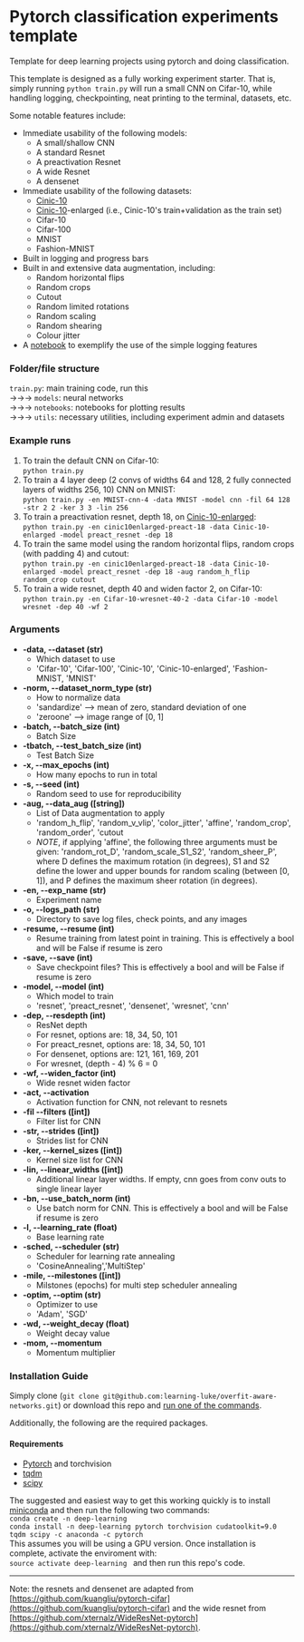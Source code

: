 # Pytorch classification experiments template

Template for deep learning projects using pytorch and doing classification.

This template is designed as a fully working experiment starter. That is, simply running `python train.py` will run a small CNN on Cifar-10, while handling logging, checkpointing, neat printing to the terminal, datasets, etc. 

Some notable features include:

- Immediate usability of the following models:
  - A small/shallow CNN
  - A standard Resnet
  - A preactivation Resnet
  - A wide Resnet
  - A densenet
- Immediate usability of the following datasets:
  - [Cinic-10](https://github.com/BayesWatch/cinic-10)
  - [Cinic-10](https://github.com/BayesWatch/cinic-10)-enlarged (i.e., Cinic-10's train+validation as the train set)
  - Cifar-10
  - Cifar-100
  - MNIST
  - Fashion-MNIST
- Built in logging and progress bars
- Built in and extensive data augmentation, including:
  - Random horizontal flips
  - Random crops
  - Cutout
  - Random limited rotations
  - Random scaling
  - Random shearing
  - Colour jitter
- A [notebook](notebooks/plot-results.ipynb) to exemplify the use of the simple logging features

### Folder/file structure
`train.py`: main training code, run this  
&rarr;&rarr;&rarr; `models`: neural networks  
&rarr;&rarr;&rarr; `notebooks`: notebooks for plotting results  
&rarr;&rarr;&rarr; `utils`: necessary utilities, including experiment admin and datasets  

### Example runs
1. To train the default CNN on Cifar-10:  
	`python train.py`
2. To train a 4 layer deep (2 convs of widths 64 and 128, 2 fully connected layers of widths 256, 10) CNN on MNIST:  
    `python train.py -en MNIST-cnn-4 -data MNIST -model cnn -fil 64 128 -str 2 2 -ker 3 3 -lin 256`
3. To train a preactivation resnet, depth 18, on [Cinic-10-enlarged](https://github.com/BayesWatch/cinic-10):  
    `python train.py -en cinic10enlarged-preact-18 -data Cinic-10-enlarged -model preact_resnet -dep 18`
4. To train the same model using the random horizontal flips, random crops (with padding 4) and cutout:  
    `python train.py -en cinic10enlarged-preact-18 -data Cinic-10-enlarged -model preact_resnet -dep 18 -aug random_h_flip random_crop cutout`
5. To train a wide resnet, depth 40 and widen factor 2, on Cifar-10:  
    `python train.py -en Cifar-10-wresnet-40-2 -data Cifar-10 -model wresnet -dep 40 -wf 2`


### Arguments

- **-data, --dataset (str)**  
   - Which dataset to use 
   - 'Cifar-10', 'Cifar-100', 'Cinic-10', 'Cinic-10-enlarged', 'Fashion-MNIST, 'MNIST'  
- **-norm, --dataset_norm_type (str)**  
   - How to normalize data 
   - 'sandardize' --> mean of zero, standard deviation of one  
   - 'zeroone' --> image range of [0, 1]  
- **-batch, --batch_size (int)**  
   - Batch Size  
- **-tbatch, --test_batch_size (int)**  
   - Test Batch Size  
- **-x, --max_epochs (int)**  
   - How many epochs to run in total  
- **-s, --seed (int)**  
   - Random seed to use for reproducibility  
- **-aug, --data_aug ([string])**  
   - List of Data augmentation to apply  
   - 'random_h_flip', 'random_v_vlip', 'color_jitter', 'affine', 'random_crop', 'random_order', 'cutout  
   - *NOTE*, if applying 'affine', the following three arguments must be given:  'random_rot_D', 'random_scale_S1_S2', 'random_sheer_P', where D defines the maximum rotation (in degrees), S1 and S2 define the lower and upper bounds for random scaling (between [0, 1]), and P defines the maximum sheer rotation (in degrees).  
- **-en, --exp_name (str)**
   - Experiment name
- **-o, --logs_path (str)**
   - Directory to save log files, check points, and any images
- **-resume, --resume (int)**
   - Resume training from latest point in training. This is effectively a bool and will be False if resume is zero
- **-save, --save (int)**  
   - Save checkpoint files? This is effectively a bool and will be False if resume is zero
- **-model, --model (int)**
   - Which model to train
   - 'resnet', 'preact_resnet', 'densenet', 'wresnet', 'cnn'
- **-dep, --resdepth (int)**
   - ResNet depth
   - For resnet, options are: 18, 34, 50, 101
   - For preact_resnet, options are: 18, 34, 50, 101
   - For densenet, options are: 121, 161, 169, 201
   - For wresnet, (depth - 4) % 6 = 0
- **-wf, --widen_factor (int)**
   - Wide resnet widen factor
- **-act, --activation**
   - Activation function for CNN, not relevant to resnets
- **-fil --filters ([int])**
   - Filter list for CNN
- **-str, --strides ([int])**
   - Strides list for CNN
- **-ker, --kernel_sizes ([int])**
   - Kernel size list for CNN
- **-lin, --linear_widths ([int])**
   - Additional linear layer widths. If empty, cnn goes from conv outs to single linear layer
- **-bn, --use_batch_norm (int)**
   - Use batch norm for CNN. This is effectively a bool and will be False if resume is zero
- **-l, --learning_rate (float)**
   - Base learning rate
- **-sched, --scheduler (str)**
   - Scheduler for learning rate annealing
   - 'CosineAnnealing','MultiStep'
- **-mile, --milestones ([int])**
   - Milstones (epochs) for multi step scheduler annealing
- **-optim, --optim (str)**
   - Optimizer to use
   - 'Adam', 'SGD'
- **-wd, --weight_decay (float)**
   - Weight decay value
- **-mom, --momentum**
   - Momentum multiplier

### Installation Guide
Simply clone (`git clone git@github.com:learning-luke/overfit-aware-networks.git`) or download this repo and [run one of the commands](#Example-runs).

Additionally, the following are the required packages.

#### Requirements
- [Pytorch](https://pytorch.org/) and torchvision
- [tqdm](https://pypi.org/project/tqdm/)
- [scipy](https://www.scipy.org/)

The suggested and easiest way to get this working quickly is to install [miniconda](https://conda.io/en/latest/miniconda.html) and then run the following two commands:  
	`conda create -n deep-learning`  
	`conda install -n deep-learning pytorch torchvision cudatoolkit=9.0 tqdm scipy -c anaconda -c pytorch`  
This assumes you will be using a GPU version. Once installation is complete, activate the enviroment with:  
	`source activate deep-learning ` 
and then run this repo's code. 



---

Note: the resnets and densenet are adapted from [https://github.com/kuangliu/pytorch-cifar](https://github.com/kuangliu/pytorch-cifar) and the wide resnet from [https://github.com/xternalz/WideResNet-pytorch](https://github.com/xternalz/WideResNet-pytorch). 



